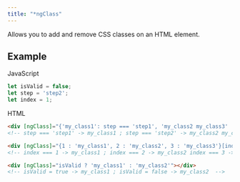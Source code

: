 ```yaml
---
title: "*ngClass"
---
```



Allows you to add and remove CSS classes on an HTML element.


## Example

JavaScript
```javascript
let isValid = false;
let step = 'step2';
let index = 1;
```

HTML
```html
<div [ngClass]="{'my_class1': step === 'step1', 'my_class2 my_class3' : step === 'step2' }"></div> 
<!-- step === 'step1' -> my_class1 ; step === 'step2' -> my_class2 my_class3 -->

<div [ngClass]="{1 : 'my_class1', 2 : 'my_class2', 3 : 'my_class3'}[index]"></div>
<!-- index === 1 -> my_class1 ; index === 2 -> my_class2 index === 3 -> my_class3 -->

<div [ngClass]="isValid ? 'my_class1' : 'my_class2'"></div>
<!-- isValid = true -> my_class1 ; isValid = false -> my_class2  -->
```